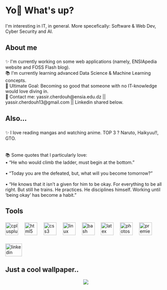 <h1 align="left">Yo👋 What's up?</h1>

###

<p align="left">I'm interesting in IT, in general. More specefically: Software & Web Dev, Cyber Security and AI.</p>

###

<h2 align="left">About me</h2>

###

<p align="left">✨ I'm currently working on some web applications (namely, ENSIApedia website and FOSS Flash blog).<br>📚 I'm currently learning advanced Data Science & Machine Learning concepts. <br>🎯 Ultimate Goal: Becoming so good that someone with no IT-knowledge would love diving in.<br>💬 Contact me: yassir.cherdouh@ensia.edu.dz || yassir.cherdouh13@gmail.com || Linkedin shared below.</p>

###

<h2 align="left">Also...</h2>

###

<p align="left">✨ I love reading mangas and watching anime. TOP 3 ? Naruto, Haikyuu!!, GTO.<br><br><br>📚 Some quotes that I particularly love:<br>• “He who would climb the ladder, must begin at the bottom.”<br><br>• “Today you are the defeated, but, what will you become tomorrow?”<br><br>• “He knows that it isn’t a given for him to be okay. For everything to be all right. But still he trains. He practices. He disciplines himself. Working until ‘being okay’ has become a habit.”</p>

###

<h2 align="left">Tools</h2>

###

<div align="left">
  <img src="https://cdn.jsdelivr.net/gh/devicons/devicon/icons/cplusplus/cplusplus-original.svg" height="40" alt="cplusplus logo"  />
  <img width="12" />
  <img src="https://cdn.jsdelivr.net/gh/devicons/devicon/icons/html5/html5-original.svg" height="40" alt="html5 logo"  />
  <img width="12" />
  <img src="https://cdn.jsdelivr.net/gh/devicons/devicon/icons/css3/css3-original.svg" height="40" alt="css3 logo"  />
  <img width="12" />
  <img src="https://cdn.jsdelivr.net/gh/devicons/devicon/icons/linux/linux-original.svg" height="40" alt="linux logo"  />
  <img width="12" />
  <img src="https://cdn.jsdelivr.net/gh/devicons/devicon/icons/bash/bash-original.svg" height="40" alt="bash logo"  />
  <img width="12" />
  <img src="https://cdn.jsdelivr.net/gh/devicons/devicon/icons/latex/latex-original.svg" height="40" alt="latex logo"  />
  <img width="12" />
  <img src="https://cdn.jsdelivr.net/gh/devicons/devicon/icons/photoshop/photoshop-plain.svg" height="40" alt="photoshop logo"  />
  <img width="12" />
  <img src="https://cdn.jsdelivr.net/gh/devicons/devicon/icons/premierepro/premierepro-plain.svg" height="40" alt="premierepro logo"  />
</div>

###

<div align="left">
  <a href="https://www.linkedin.com/in/yassircherdouh/" target="_blank">
    <img src="https://raw.githubusercontent.com/maurodesouza/profile-readme-generator/master/src/assets/icons/social/linkedin/default.svg" width="52" height="40" alt="linkedin logo"  />
  </a>
</div>

###

<h2 align="left">Just a cool wallpaper..</h2>

<div align="center">
  <img src="https://imgur.com/RrRYkDg.jpg"/>

</div>

###
